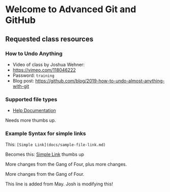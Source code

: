 # Welcome to Advanced Git and GitHub

## Requested class resources

### How to Undo Anything
- Video of class by Joshua Wehner: 
 - https://vimeo.com/118046222 
 - Password: `training`
- Blog post: https://github.com/blog/2019-how-to-undo-almost-anything-with-git

### Supported file types

- [Help Documentation](https://help.github.com/categories/working-with-non-code-files/)

Needs more thumbs up.

### Example Syntax for simple links

This: `[Simple Link](docs/sample-file-link.md)`

Becomes this: [Simple Link](docs/sample-file-link.md)
thumbs up

More changes from the Gang of Four, plus more changes.

More changes from the Gang of Four.

This line is added from May.
Josh is modifying this!
